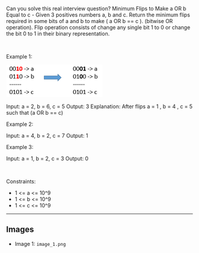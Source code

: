 Can you solve this real interview question? Minimum Flips to Make a OR b Equal to c - Given 3 positives numbers a, b and c. Return the minimum flips required in some bits of a and b to make ( a OR b == c ). (bitwise OR operation).
Flip operation consists of change any single bit 1 to 0 or change the bit 0 to 1 in their binary representation.

 

Example 1:

![Example 1](./image_1.png)


Input: a = 2, b = 6, c = 5
Output: 3
Explanation: After flips a = 1 , b = 4 , c = 5 such that (a OR b == c)

Example 2:


Input: a = 4, b = 2, c = 7
Output: 1


Example 3:


Input: a = 1, b = 2, c = 3
Output: 0


 

Constraints:

 * 1 <= a <= 10^9
 * 1 <= b <= 10^9
 * 1 <= c <= 10^9

---

## Images

- Image 1: `image_1.png`
